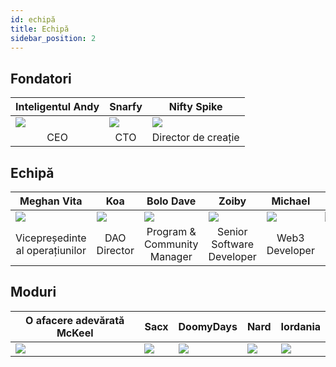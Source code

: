 ```yaml
---
id: echipă
title: Echipă
sidebar_position: 2
---
```


## Fondatori

| Inteligentul Andy            | Snarfy                       | Nifty Spike                                  |
| ---------------------------- | ---------------------------- | -------------------------------------------- |
| ![](/img/NiftyAndy.png)      | ![](/img/snarfy.png)         | ![](/img/NiftySpike.png)                     |
| <div align="center">CEO | <div align="center">CTO | <div align="center">Director de creație |

## Echipă

| Meghan Vita                                              | Koa                                   | Bolo Dave                                            | Zoiby                                              | Michael                                 | Jeppe                                      |
| -------------------------------------------------------- | ------------------------------------- | ---------------------------------------------------- | -------------------------------------------------- | --------------------------------------- | ------------------------------------------ |
| ![](/img/NiftyMorgan.png)                                | ![](/img/koa.png)                     | ![](/img/bolo.png)                                   | ![](/img/zoiby.png)                                | ![](/img/NiftyMichael.png)              | ![](/img/jeppe.png)                        |
| <div align="center">Vicepreședinte al operațiunilor | <div align="center">DAO Director | <div align="center">Program & Community Manager | <div align="center">Senior Software Developer | <div align="center">Web3 Developer | <div align="center">Marketing Manager |

## Moduri

| O afacere adevărată McKeel | Sacx               | DoomyDays           | Nard               | Iordania             |
| -------------------------- | ------------------ | ------------------- | ------------------ | -------------------- |
| ![](/img/realdeal.png)     | ![](/img/sacx.png) | ![](/img/doomy.png) | ![](/img/nard.png) | ![](/img/jordan.png) |
